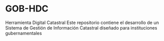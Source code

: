 # GOB-HDC
Herramienta Digital Catastral  Este repositorio contiene el desarrollo de un Sistema de Gestión de Información Catastral diseñado para instituciones gubernamentales

